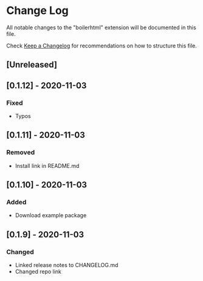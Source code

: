 # Change Log

All notable changes to the "boilerhtml" extension will be documented in this file.

Check [Keep a Changelog](http://keepachangelog.com/) for recommendations on how to structure this file.

## [Unreleased]

## [0.1.12] - 2020-11-03

### Fixed

- Typos

## [0.1.11] - 2020-11-03

### Removed

- Install link in README.md

## [0.1.10] - 2020-11-03

### Added

- Download example package

## [0.1.9] - 2020-11-03

### Changed

- Linked release notes to CHANGELOG.md
- Changed repo link
